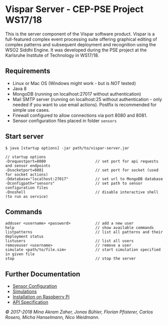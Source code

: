 Vispar Server - CEP-PSE Project WS17/18
=====

This is the server component of the Vispar software product. Vispar is a
full-featured complex event processing suite offering graphical editing of
complex patterns and subsequent deployment and recognition using the WSO2
Siddhi Engine. It was developed during the PSE project at the Karlsruhe
Institute of Technology in WS17/18.

Requirements
-----

* Linux or Mac OS (Windows might work - but is _NOT_ tested)
* Java 8
* MongoDB (running on localhost:27017 without authentication)
* Mail SMTP server (running on localhost:25 without authentication - only needed
    if you want to use email actions). Postfix is recommended for simple use cases.
* Firewall configured to allow connections via port 8080 and 8081.
* Sensor configuration files placed in folder `sensors`

Start server
-----

```
$ java [startup options] -jar path/to/vispar-server.jar

// startup options
-Drequestport=8080                      // set port for api requests and sensor endpoints
-Dsocketport=8081                       // set port for socket (used for socket actions)
-Ddatabase="localhost:27017"            // set url to MongoDB database
-Dconfigpath="sensors"                  // set path to sensor configuration files
-Dnoshell                               // disable interactive shell (to run as service)
```

Commands
-----

```
adduser <username> <password>           // add a new user
help                                    // show available commands
listpatterns                            // list all patterns and their deployment status
listusers                               // list all users
removeuser <username>                   // remove a user
simulate <path/to/file.sim>             // start simulation specified in given file
stop                                    // stop the server
```

Further Documentation
-----

* [Sensor Configuration](docs/sensorconfig.md)
* [Simulations](docs/simulation.md)
* [Installation on Raspberry Pi](docs/rpi-install.md)
* [API Specification](docs/api.md)


_&#169; 2017-2018 Mina Akram Zaher, Jonas Bühler, Florian Pfisterer,
Carlos Rosero, Micha Hanselmann, Nico Weidmann._
